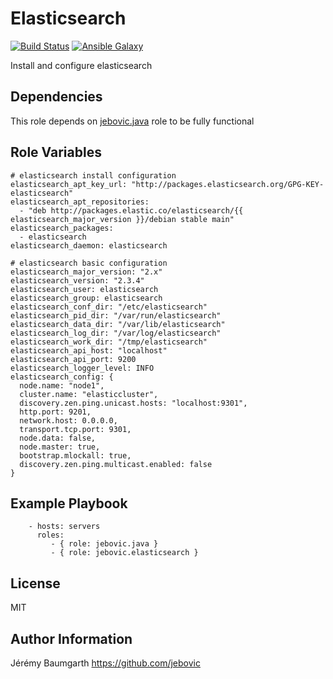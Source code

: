 Elasticsearch
=============

[![Build Status](https://travis-ci.org/jebovic/ansible-elasticsearch.svg?branch=master)](https://travis-ci.org/jebovic/ansible-elasticsearch) [![Ansible Galaxy](https://img.shields.io/badge/galaxy-jebovic.elasticsearch-blue.svg?style=flat)](https://galaxy.ansible.com/jebovic/elasticsearch)

Install and configure elasticsearch

Dependencies
------------

This role depends on [jebovic.java](https://github.com/jebovic/ansible-java) role to be fully functional

Role Variables
--------------

```
# elasticsearch install configuration
elasticsearch_apt_key_url: "http://packages.elasticsearch.org/GPG-KEY-elasticsearch"
elasticsearch_apt_repositories:
  - "deb http://packages.elastic.co/elasticsearch/{{ elasticsearch_major_version }}/debian stable main"
elasticsearch_packages:
  - elasticsearch
elasticsearch_daemon: elasticsearch

# elasticsearch basic configuration
elasticsearch_major_version: "2.x"
elasticsearch_version: "2.3.4"
elasticsearch_user: elasticsearch
elasticsearch_group: elasticsearch
elasticsearch_conf_dir: "/etc/elasticsearch"
elasticsearch_pid_dir: "/var/run/elasticsearch"
elasticsearch_data_dir: "/var/lib/elasticsearch"
elasticsearch_log_dir: "/var/log/elasticsearch"
elasticsearch_work_dir: "/tmp/elasticsearch"
elasticsearch_api_host: "localhost"
elasticsearch_api_port: 9200
elasticsearch_logger_level: INFO
elasticsearch_config: {
  node.name: "node1",
  cluster.name: "elasticcluster",
  discovery.zen.ping.unicast.hosts: "localhost:9301",
  http.port: 9201,
  network.host: 0.0.0.0,
  transport.tcp.port: 9301,
  node.data: false,
  node.master: true,
  bootstrap.mlockall: true,
  discovery.zen.ping.multicast.enabled: false
}
```

Example Playbook
----------------

```
    - hosts: servers
      roles:
         - { role: jebovic.java }
         - { role: jebovic.elasticsearch }
```

License
-------

MIT

Author Information
------------------

Jérémy Baumgarth https://github.com/jebovic
